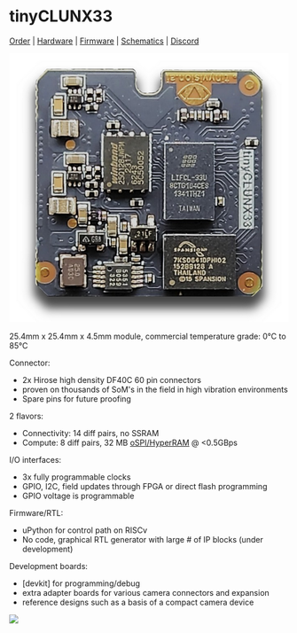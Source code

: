 # tinyCLUNX33

[Order](https://tinyvision.ai/products/mipi-to-usb-connector-tinyclunx33-system-on-module) |
[Hardware](https://github.com/tinyvision-ai-inc/tinyCLUNX33/tree/main/Hardware) |
[Firmware](https://github.com/tinyvision-ai-inc/tinyclunx33_zephyr_example) |
[Schematics](boards.md) |
[Discord](https://discord.gg/yjVc6P3sCt)

![](images/tinyclunx33_som_v2.png)

25.4mm x 25.4mm x 4.5mm module, commercial temperature grade: 0°C to 85°C

Connector:
- 2x Hirose high density DF40C 60 pin connectors
- proven on thousands of SoM's in the field in high vibration environments
- Spare pins for future proofing

2 flavors:
- Connectivity: 14 diff pairs, no SSRAM
- Compute: 8 diff pairs, 32 MB [oSPI/HyperRAM](som_memory.md) @ <0.5GBps

I/O interfaces:
- 3x fully programmable clocks
- GPIO, I2C, field updates through FPGA or direct flash programming
- GPIO voltage is programmable

Firmware/RTL:
- uPython for control path on RISCv
- No code, graphical RTL generator with large # of IP blocks (under development)

Development boards:
- [devkit] for programming/debug
- extra adapter boards for various camera connectors and expansion
- reference designs such as a basis of a compact camera device

![](images/tinyclunx33_block_diagram.drawio.png)
